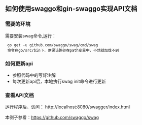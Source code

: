 ## 如何使用swaggo和gin-swaggo实现API文档
### 需要的环境
需要安装swag命令,运行：
```bigquery
 go get -u github.com/swaggo/swag/cmd/swag
 命令在go/src/bin下，确保该路径在path变量中，不然就加载不到
```


### 如何更新api
- 参照代码中的写好注解
- 每次更新api后，本地执行swag init命令进行更新

### 查看API文档
运行程序后，访问：
http://localhost:8080/swagger/index.html

本例子参看：https://github.com/swaggo/swag